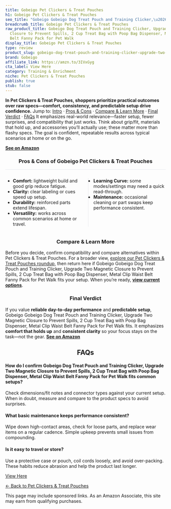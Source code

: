 ```yaml
---
title: Gobeigo Pet Clickers & Treat Pouches
h1: Gobeigo Pet Clickers & Treat Pouches
seo_title: "Gobeigo Gobeigo Dog Treat Pouch and Training Clicker,\u2026"
breadcrumb_title: Gobeigo Pet Clickers & Treat Pouches
raw_product_title: Gobeigo Dog Treat Pouch and Training Clicker, Upgrade Two Magnetic
  Closure to Prevent Spills, 2 Cup Treat Bag with Poop Bag Dispenser, Metal Clip Waist
  Belt Fanny Pack for Pet Walk
display_title: Gobeigo Pet Clickers & Treat Pouches
type: review
product_slug: gobeigo-dog-treat-pouch-and-training-clicker-upgrade-two-magnetic-closu-a2ff8422
brand: Gobeigo
affiliate_link: https://amzn.to/3IVxGyg
cta_label: View Here
category: Training & Enrichment
niche: Pet Clickers & Treat Pouches
publish: true
stub: false
---
```


<div id="intro" class="full-width"><p><strong>In Pet Clickers & Treat Pouches, shoppers prioritize practical outcomes over raw specs&mdash;comfort, consistency, and predictable setup drive confidence.</strong> Jump to: <a href="#intro">Intro</a> · <a href="#pros-cons">Pros &amp; Cons</a> · <a href="#compare-more">Compare &amp; Learn More</a> · <a href="#verdict">Final Verdict</a> · <a href="#faqs">FAQs</a> It emphasizes real-world relevance&mdash;faster setup, fewer surprises, and compatibility that just works. Think about grip/fit, materials that hold up, and accessories you’ll actually use; these matter more than flashy specs. The goal is confident, repeatable results across typical scenarios at home or on the go.</p><p><a href="https://amzn.to/3IVxGyg" rel="nofollow sponsored noopener" target="_blank"><strong>See on Amazon</strong></a></p></div>
<h3 id="pros-cons" style="text-align:center;">Pros &amp; Cons of Gobeigo Pet Clickers & Treat Pouches</h3>
<div class="pc-grid" style="display:grid;grid-template-columns:1fr 1fr;gap:16px;border-top:1px solid #e5e7eb;padding-top:12px;">
  <ul>
    <li><strong>Comfort:</strong> lightweight build and good grip reduce fatigue.</li>
    <li><strong>Clarity:</strong> clear labeling or cues speed up setup.</li>
    <li><strong>Durability:</strong> reinforced parts extend lifespan.</li>
    <li><strong>Versatility:</strong> works across common scenarios at home or travel.</li>
  </ul>
  <ul style="border-left:1px solid #e5e7eb;padding-left:16px;">
    <li><strong>Learning Curve:</strong> some modes/settings may need a quick read-through.</li>
    <li><strong>Maintenance:</strong> occasional cleaning or part swaps keep performance consistent.</li>
  </ul>
</div>


<h3 id="compare-more" style="text-align:center;">Compare &amp; Learn More</h3>
<p>Before you decide, confirm compatibility and compare alternatives within Pet Clickers & Treat Pouches. For a broader view, <a href="#">explore our Pet Clickers & Treat Pouches roundup</a>, then return here if Gobeigo Gobeigo Dog Treat Pouch and Training Clicker, Upgrade Two Magnetic Closure to Prevent Spills, 2 Cup Treat Bag with Poop Bag Dispenser, Metal Clip Waist Belt Fanny Pack for Pet Walk fits your setup. When you’re ready, <a href="https://amzn.to/3IVxGyg" rel="nofollow sponsored noopener" target="_blank"><strong>view current options</strong></a>.</p>

<h3 id="verdict" style="text-align:center;">Final Verdict</h3>
<p>If you value <strong>reliable day-to-day performance</strong> and <strong>predictable setup</strong>, Gobeigo Gobeigo Dog Treat Pouch and Training Clicker, Upgrade Two Magnetic Closure to Prevent Spills, 2 Cup Treat Bag with Poop Bag Dispenser, Metal Clip Waist Belt Fanny Pack for Pet Walk fits. It emphasizes <strong>comfort that holds up</strong> and <strong>consistent clarity</strong> so your focus stays on the task&mdash;not the gear. <a href="https://amzn.to/3IVxGyg" rel="nofollow sponsored noopener" target="_blank"><strong>See on Amazon</strong></a></p>

<h2 id="faqs" style="text-align:center;">FAQs</h2>
<h4><strong>How do I confirm Gobeigo Dog Treat Pouch and Training Clicker, Upgrade Two Magnetic Closure to Prevent Spills, 2 Cup Treat Bag with Poop Bag Dispenser, Metal Clip Waist Belt Fanny Pack for Pet Walk fits common setups?</strong></h4>
<p>Check dimensions/fit notes and connector types against your current setup. When in doubt, measure and compare to the product specs to avoid surprises.</p>
<h4><strong>What basic maintenance keeps performance consistent?</strong></h4>
<p>Wipe down high-contact areas, check for loose parts, and replace wear items on a regular cadence. Simple upkeep prevents small issues from compounding.</p>
<h4><strong>Is it easy to travel or store?</strong></h4>
<p>Use a protective case or pouch, coil cords loosely, and avoid over-packing. These habits reduce abrasion and help the product last longer.</p>

<p><a class="btn" href="https://amzn.to/3IVxGyg" target="_blank" rel="nofollow sponsored noopener">View Here</a></p>
<p><a href="/roundups/training-enrichment/pet-clickers-treat-pouches/">← Back to Pet Clickers & Treat Pouches</a></p>
<aside class="disclosure">This page may include sponsored links. As an Amazon Associate, this site may earn from qualifying purchases.</aside>
